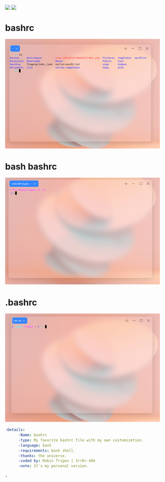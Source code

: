 
<img src="https://img.shields.io/badge/-Linux-black?style=for-the-badge&logo=Linux&logoColor=white"> <img src="https://img.shields.io/badge/-Terminal-black?style=for-the-badge&logo=GNU%20Bash&logoColor=white">


# bashrc

<p align="center"><img alt="https://raw.githubusercontent.com/3rr0r-4O4/SecFuzzer/main/dirfuzzer.png" width="700px" src="https://raw.githubusercontent.com/RobinTrigon/bashrc/main/withoutuandhost.png" /></p>

# bash bashrc

<p align="center"><img alt="https://raw.githubusercontent.com/3rr0r-4O4/SecFuzzer/main/dirfuzzer.png" width="700px" src="https://raw.githubusercontent.com/RobinTrigon/bashrc/main/withhost.png" /></p>

# .bashrc
<p align="center"><img alt="https://raw.githubusercontent.com/3rr0r-4O4/SecFuzzer/main/dirfuzzer.png" width="700px" src="https://raw.githubusercontent.com/RobinTrigon/bashrc/main/blackarch.png" /></p>

```yaml
-Details:
      -Name: bashrc
      -type: My favorite bashrc file with my own customizetion.
      -language: bash
      -requirements: bash shell.
      -thanks: the universe.
      -coded by: Robin Trigon | 3rr0r-404
      -note: It's my personal version.
    
-

```
